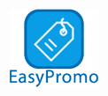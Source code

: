 <h1 align="center">

  <img src="banner.png" alt="EasyPromo" width="160" >
</h1>

<!--<img src="https://media.giphy.com/media/U29lDd1JLwjjxefBJt/giphy.gif">

